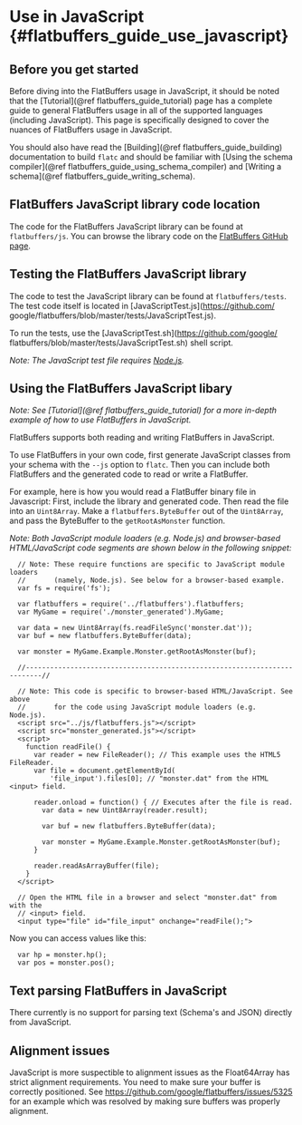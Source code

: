 Use in JavaScript    {#flatbuffers_guide_use_javascript}
=================

## Before you get started

Before diving into the FlatBuffers usage in JavaScript, it should be noted that
the [Tutorial](@ref flatbuffers_guide_tutorial) page has a complete guide to
general FlatBuffers usage in all of the supported languages
(including JavaScript). This page is specifically designed to cover the nuances
of FlatBuffers usage in JavaScript.

You should also have read the [Building](@ref flatbuffers_guide_building)
documentation to build `flatc` and should be familiar with
[Using the schema compiler](@ref flatbuffers_guide_using_schema_compiler) and
[Writing a schema](@ref flatbuffers_guide_writing_schema).

## FlatBuffers JavaScript library code location

The code for the FlatBuffers JavaScript library can be found at
`flatbuffers/js`. You can browse the library code on the [FlatBuffers
GitHub page](https://github.com/google/flatbuffers/tree/master/js).

## Testing the FlatBuffers JavaScript library

The code to test the JavaScript library can be found at `flatbuffers/tests`.
The test code itself is located in [JavaScriptTest.js](https://github.com/
google/flatbuffers/blob/master/tests/JavaScriptTest.js).

To run the tests, use the [JavaScriptTest.sh](https://github.com/google/
flatbuffers/blob/master/tests/JavaScriptTest.sh) shell script.

*Note: The JavaScript test file requires [Node.js](https://nodejs.org/en/).*

## Using the FlatBuffers JavaScript libary

*Note: See [Tutorial](@ref flatbuffers_guide_tutorial) for a more in-depth
example of how to use FlatBuffers in JavaScript.*

FlatBuffers supports both reading and writing FlatBuffers in JavaScript.

To use FlatBuffers in your own code, first generate JavaScript classes from your
schema with the `--js` option to `flatc`. Then you can include both FlatBuffers
and the generated code to read or write a FlatBuffer.

For example, here is how you would read a FlatBuffer binary file in Javascript:
First, include the library and generated code. Then read the file into an
`Uint8Array`. Make a `flatbuffers.ByteBuffer` out of the `Uint8Array`, and pass
the ByteBuffer to the `getRootAsMonster` function.

*Note: Both JavaScript module loaders (e.g. Node.js) and browser-based
HTML/JavaScript code segments are shown below in the following snippet:*

~~~{.js}
  // Note: These require functions are specific to JavaScript module loaders
  //       (namely, Node.js). See below for a browser-based example.
  var fs = require('fs');

  var flatbuffers = require('../flatbuffers').flatbuffers;
  var MyGame = require('./monster_generated').MyGame;

  var data = new Uint8Array(fs.readFileSync('monster.dat'));
  var buf = new flatbuffers.ByteBuffer(data);

  var monster = MyGame.Example.Monster.getRootAsMonster(buf);

  //--------------------------------------------------------------------------//

  // Note: This code is specific to browser-based HTML/JavaScript. See above
  //       for the code using JavaScript module loaders (e.g. Node.js).
  <script src="../js/flatbuffers.js"></script>
  <script src="monster_generated.js"></script>
  <script>
    function readFile() {
      var reader = new FileReader(); // This example uses the HTML5 FileReader.
      var file = document.getElementById(
          'file_input').files[0]; // "monster.dat" from the HTML <input> field.

      reader.onload = function() { // Executes after the file is read.
        var data = new Uint8Array(reader.result);

        var buf = new flatbuffers.ByteBuffer(data);

        var monster = MyGame.Example.Monster.getRootAsMonster(buf);
      }

      reader.readAsArrayBuffer(file);
    }
  </script>

  // Open the HTML file in a browser and select "monster.dat" from with the
  // <input> field.
  <input type="file" id="file_input" onchange="readFile();">
~~~

Now you can access values like this:

~~~{.js}
  var hp = monster.hp();
  var pos = monster.pos();
~~~

## Text parsing FlatBuffers in JavaScript

There currently is no support for parsing text (Schema's and JSON) directly
from JavaScript.

## Alignment issues

JavaScript is more suspectible to alignment issues as the Float64Array has strict alignment requirements. You need to make sure your buffer is correctly positioned. See https://github.com/google/flatbuffers/issues/5325 for an example which was resolved by making sure buffers was properly alignment.
